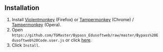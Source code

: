 ## Installation
1. Install [Violentmonkey](https://addons.mozilla.org/en-us/firefox/addon/violentmonkey/) (Firefox) or [Tampermonkey](https://chrome.google.com/webstore/detail/tampermonkey/dhdgffkkebhmkfjojejmpbldmpobfkfo) (Chrome) / [Tampermonkey](https://addons.opera.com/en/extensions/details/tampermonkey-beta/) (Opera).
2. Open `https://github.com/TGMaster/Bypass_Edusoftweb/raw/master/Bypass%20Edusoftweb%20Code.user.js` or click [here](https://github.com/TGMaster/Bypass_Edusoftweb/raw/master/Bypass%20Edusoftweb%20Code.user.js).
3. Click `Install`.  
